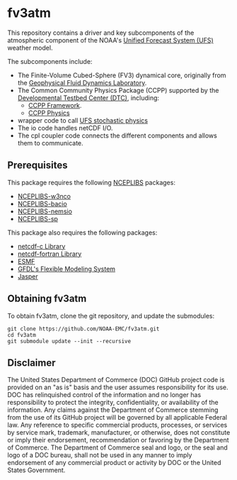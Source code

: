
# fv3atm

This repository contains a driver and key subcomponents of the
atmospheric component of the NOAA's [Unified Forecast System
(UFS)](https://ufscommunity.org/) weather model.

The subcomponents include:

 - The Finite-Volume Cubed-Sphere (FV3) dynamical core, originally
from the [Geophysical Fluid Dynamics
Laboratory](https://www.gfdl.noaa.gov/).
 - The Common Community Physics Package (CCPP) supported by the
   [Developmental Testbed Center
   (DTC)](https://dtcenter.org/community-code/common-community-physics-package-ccpp),
   including:
   - [CCPP Framework](https://github.com/NCAR/ccpp-framework).
   - [CCPP Physics](https://github.com/NCAR/ccpp-physics)
 - wrapper code to call [UFS stochastic
   physics](https://stochastic-physics.readthedocs.io/en/latest/)
 - The io code handles netCDF I/O.
 - The cpl coupler code connects the different components and allows
   them to communicate.

## Prerequisites

This package requires the following
[NCEPLIBS](https://github.com/NOAA-EMC/NCEPLIBS) packages:
 - [NCEPLIBS-w3nco](https://github.com/NOAA-EMC/NCEPLIBS-w3nco)
 - [NCEPLIBS-bacio](https://github.com/NOAA-EMC/NCEPLIBS-bacio)
 - [NCEPLIBS-nemsio](https://github.com/NOAA-EMC/NCEPLIBS-nemsio)
 - [NCEPLIBS-sp](https://github.com/NOAA-EMC/NCEPLIBS-sp)

This package also requires the following packages:
 - [netcdf-c Library](https://github.com/Unidata/netcdf-c)
 - [netcdf-fortran Library](https://github.com/Unidata/netcdf-fortran)
 - [ESMF](https://github.com/esmf-org/esmf)
 - [GFDL's Flexible Modeling System](https://github.com/NOAA-GFDL/FMS)
 - [Jasper](https://github.com/jasper-software/jasper)

## Obtaining fv3atm

To obtain fv3atm, clone the git repository, and update the submodules:

```
git clone https://github.com/NOAA-EMC/fv3atm.git
cd fv3atm
git submodule update --init --recursive
```

## Disclaimer

The United States Department of Commerce (DOC) GitHub project code is
provided on an "as is" basis and the user assumes responsibility for
its use. DOC has relinquished control of the information and no longer
has responsibility to protect the integrity, confidentiality, or
availability of the information. Any claims against the Department of
Commerce stemming from the use of its GitHub project will be governed
by all applicable Federal law. Any reference to specific commercial
products, processes, or services by service mark, trademark,
manufacturer, or otherwise, does not constitute or imply their
endorsement, recommendation or favoring by the Department of
Commerce. The Department of Commerce seal and logo, or the seal and
logo of a DOC bureau, shall not be used in any manner to imply
endorsement of any commercial product or activity by DOC or the United
States Government.

